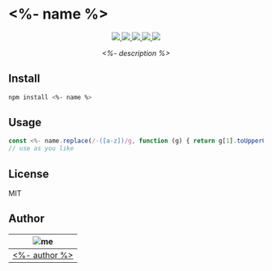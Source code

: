 # <%- name %>

<p align="center">
  <a href="https://travis-ci.org/<%- githubRepo.replace('https://github.com/', '') %>"><img src="https://img.shields.io/travis/<%- githubRepo.replace('https://github.com/', '') %>.svg" /> </a>
  <a href="https://codecov.io/gh/<%- githubRepo.replace('https://github.com/', '') %>"><img src="https://img.shields.io/codecov/c/github/<%- githubRepo.replace('https://github.com/', '') %>.svg" /> </a>
  <a href="https://standardjs.com"><img src="https://img.shields.io/badge/code%20style-standard-06bf94.svg" /> </a>
  <a href="https://github.com/pablopunk/miny"><img src="https://img.shields.io/badge/made_with-miny-1eced8.svg" /> </a>
  <a href="https://www.npmjs.com/package/<%- name %>"><img src="https://img.shields.io/npm/dt/<%- name %>.svg" /></a>
</p>

<p align="center">
  <i><%- description %></i>
</p>


## Install

```sh
npm install <%- name %>
```


## Usage

```js
const <%- name.replace(/-([a-z])/g, function (g) { return g[1].toUpperCase(); }); %> = require('<%- name %>')
// use as you like
```


## License

MIT


## Author

| ![me](<%- authorImg %>)           |
| --------------------------------- |
| [<%- author %>](<%- website %>)   |

